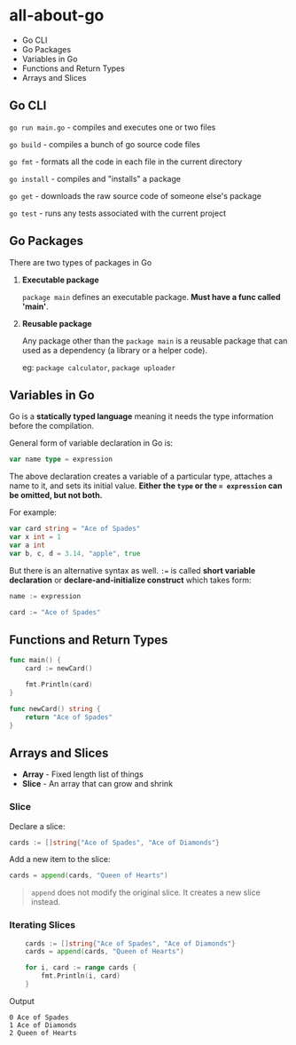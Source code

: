 # all-about-go

* Go CLI
* Go Packages
* Variables in Go
* Functions and Return Types
* Arrays and Slices

## Go CLI

`go run main.go` - compiles and executes one or two files

`go build` - compiles a bunch of go source code files

`go fmt` - formats all the code in each file in the current directory

`go install` - compiles and "installs" a package

`go get` - downloads the raw source code of someone else's package

`go test` - runs any tests associated with the current project

## Go Packages

There are two types of packages in Go

1. **Executable package**

   `package main` defines an executable package. **Must have a func called 'main'**.

2. **Reusable package**

   Any package other than the `package main` is a reusable package that can used as a dependency (a library or a helper code).

   eg: `package calculator`, `package uploader`

## Variables in Go

Go is a **statically typed language** meaning it needs the type information before the compilation.

General form of variable declaration in Go is:

```go
var name type = expression
```

The above declaration creates a variable of a particular type, attaches a name to it, and sets its initial value. **Either the `type` or the `= expression` can be omitted, but not both.**

For example:

```go
var card string = "Ace of Spades"
var x int = 1
var a int
var b, c, d = 3.14, "apple", true
```

But there is an alternative syntax as well.
`:=` is called **short variable declaration** or **declare-and-initialize construct** which takes form:

```go
name := expression
```

```go
card := "Ace of Spades"
```

## Functions and Return Types

```go
func main() {
	card := newCard()

	fmt.Println(card)
}

func newCard() string {
	return "Ace of Spades"
}
```

## Arrays and Slices

* **Array** - Fixed length list of things
* **Slice** - An array that can grow and shrink

### Slice

Declare a slice:

```go
cards := []string{"Ace of Spades", "Ace of Diamonds"}
```

Add a new item to the slice:

```go
cards = append(cards, "Queen of Hearts")
```

> `append` does not modify the original slice. It creates a new slice instead.

### Iterating Slices

```go
	cards := []string{"Ace of Spades", "Ace of Diamonds"}
	cards = append(cards, "Queen of Hearts")

	for i, card := range cards {
		fmt.Println(i, card)
	}
```

Output

```
0 Ace of Spades
1 Ace of Diamonds
2 Queen of Hearts
```
